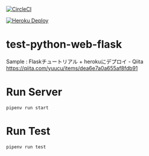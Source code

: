 [![CircleCI](https://circleci.com/gh/umisora/test-python-web-flask/tree/master.svg?style=svg)](https://circleci.com/gh/umisora/test-python-web-flask/tree/master)

[![Heroku Deploy](https://www.herokucdn.com/deploy/button.png)](https://heroku.com/deploy)

# test-python-web-flask

Sample : Flaskチュートリアル + herokuにデプロイ - Qiita https://qiita.com/yuucu/items/dea6e7a0a655af8fdb91

# Run Server
`pipenv run start`

# Run Test
`pipenv run test`